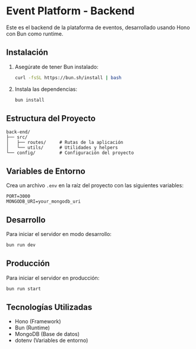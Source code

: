 # Event Platform - Backend

Este es el backend de la plataforma de eventos, desarrollado usando Hono con Bun como runtime.

## Instalación

1. Asegúrate de tener Bun instalado:
   ```bash
   curl -fsSL https://bun.sh/install | bash
   ```

2. Instala las dependencias:
   ```bash
   bun install
   ```

## Estructura del Proyecto

```
back-end/
├── src/
│   ├── routes/     # Rutas de la aplicación
│   └── utils/      # Utilidades y helpers
└── config/         # Configuración del proyecto
```

## Variables de Entorno

Crea un archivo `.env` en la raíz del proyecto con las siguientes variables:

```
PORT=3000
MONGODB_URI=your_mongodb_uri
```

## Desarrollo

Para iniciar el servidor en modo desarrollo:
```bash
bun run dev
```

## Producción

Para iniciar el servidor en producción:
```bash
bun run start
```

## Tecnologías Utilizadas

- Hono (Framework)
- Bun (Runtime)
- MongoDB (Base de datos)
- dotenv (Variables de entorno)
